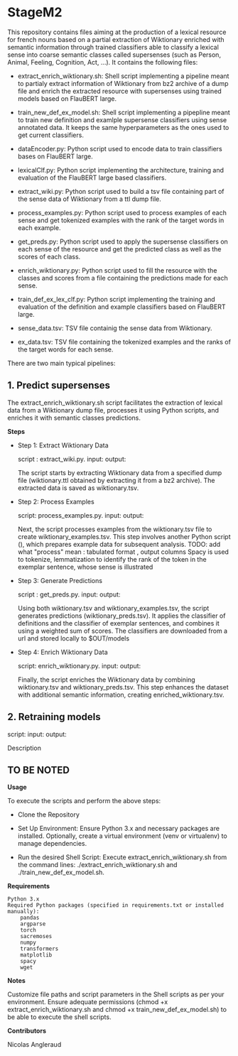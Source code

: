 # StageM2
This repository contains files aiming at the production of a lexical resource for french nouns based on a partial extraction of Wiktionary enriched with semantic information through trained classifiers able to classify a lexical sense into coarse semantic classes called supersenses (such as Person, Animal, Feeling, Cognition, Act, ...). It contains the following files:

- extract_enrich_wiktionary.sh: Shell script implementing a pipeline meant to partialy extract information of Wiktionary from bz2 archive of a dump file and enrich the extracted resource with supersenses using trained models based on FlauBERT large.

- train_new_def_ex_model.sh: Shell script implementing a pipepline meant to train new definition and examlple supersense classifiers using sense annotated data. It keeps the same hyperparameters as the ones used to get current classifiers.

- dataEncoder.py: Python script used to encode data to train classifiers bases on FlauBERT large.

- lexicalClf.py: Python script implementing the architecture, training and evaluation of the FlauBERT large based classifiers.

- extract_wiki.py: Python script used to build a tsv file containing part of the sense data of Wiktionary from a ttl dump file.

- process_examples.py: Python script used to process examples of each sense and get tokenized examples with the rank of the target words in each example.

- get_preds.py: Python script used to apply the supersense classifiers on each sense of the resource and get the predicted class as well as the scores of each class.

- enrich_wiktionary.py: Python script used to fill the resource with the classes and scores from a file containing the predictions made for each sense.

- train_def_ex_lex_clf.py: Python script implementing the training and evaluation of the definition and example classifiers based on FlauBERT large.

- sense_data.tsv: TSV file containig the sense data from Wiktionary.

- ex_data.tsv: TSV file containing the tokenized examples and the ranks of the target words for each sense.



There are two main typical pipelines:

## 1. Predict supersenses

The extract_enrich_wiktionary.sh script facilitates the extraction of lexical data from a Wiktionary dump file, processes it using Python scripts, and enriches it with semantic classes predictions.

**Steps**

- Step 1: Extract Wiktionary Data
	
	script : extract_wiki.py. 
	input: 
	output: 
	
	The script starts by extracting Wiktionary data from a specified dump file (wiktionary.ttl obtained by extracting it from a bz2 archive). The extracted data is saved as wiktionary.tsv.
     
- Step 2: Process Examples
	
	script: process_examples.py. 
	input: 
	output:
	
	Next, the script processes examples from the wiktionary.tsv file to create wiktionary_examples.tsv. This step involves another Python script (), which prepares example data for subsequent analysis.
     TODO: add what "process" mean : tabulated format , output columns
     Spacy is used to tokenize, lemmatization to identify the rank of the token in the exemplar sentence, whose sense is illustrated
    
- Step 3: Generate Predictions
	
	script : get_preds.py. 
	input: 
	output:
	
	Using both wiktionary.tsv and wiktionary_examples.tsv, the script generates predictions (wiktionary_preds.tsv). It applies the classifier of definitions and the classifier of exemplar sentences, and combines it using a weighted sum of scores. The classifiers are downloaded from a url and stored locally to $OUT/models
    
- Step 4: Enrich Wiktionary Data
	
	script: enrich_wiktionary.py. 
	input:
	output:
	
	Finally, the script enriches the Wiktionary data by combining wiktionary.tsv and wiktionary_preds.tsv. This step enhances the dataset with additional semantic information, creating enriched_wiktionary.tsv.

## 2. Retraining models

script:
input:
output:

Description


## TO BE NOTED

**Usage**

To execute the scripts and perform the above steps:

- Clone the Repository

- Set Up Environment: Ensure Python 3.x and necessary packages are installed. Optionally, create a virtual environment (venv or virtualenv) to manage dependencies.

- Run the desired Shell Script: Execute extract_enrich_wiktionary.sh from the command lines: ./extract_enrich_wiktionary.sh and ./train_new_def_ex_model.sh.

**Requirements**

    Python 3.x
    Required Python packages (specified in requirements.txt or installed manually):
        pandas
        argparse
        torch
        sacremoses
        numpy
        transformers
        matplotlib
        spacy
        wget

**Notes**

Customize file paths and script parameters in the Shell scripts as per your environment. Ensure adequate permissions (chmod +x extract_enrich_wiktionary.sh and chmod +x train_new_def_ex_model.sh) to be able to execute the shell scripts.

**Contributors**

Nicolas Angleraud
